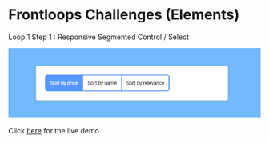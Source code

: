 # Frontloops Challenges (Elements)

Loop 1 Step 1 : Responsive Segmented Control / Select

![preview image](./design/preview.png "Click below for live demo")

Click [here](https://zathio.github.io/frontloops-challenges/elements-challenges/loop1-step1/) for the live demo